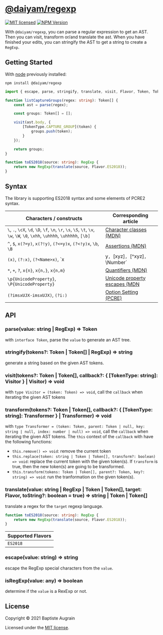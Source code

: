 [@daiyam/regexp](https://github.com/daiyam/node-regexp)
======================================================================

[![MIT licensed](https://img.shields.io/badge/license-MIT-blue.svg)](./LICENSE)
[![NPM Version](https://img.shields.io/npm/v/@daiyam/regexp.svg?colorB=green)](https://www.npmjs.com/package/@daiyam/regexp)

With `@daiyam/regexp`, you can parse a regular expression to get an AST. Then you can visit, transform or/and translate the ast. When you have finished your edits, you can stringify the AST to get a string to create a `RegExp`.

Getting Started
---------------

With [node](http://nodejs.org) previously installed:

	npm install @daiyam/regexp

```typescript
import { escape, parse, stringify, translate, visit, Flavor, Token, TokenType } from '@daiyam/regexp'

function listCaptureGroups(regex: string): Token[] {
    const ast = parse(regex);

    const groups: Token[] = [];

    visit(ast.body, {
        [TokenType.CAPTURE_GROUP](token) {
            groups.push(token);
        }
    });

    return groups;
}

function toES2018(source: string): RegExp {
    return new RegExp(translate(source, Flavor.ES2018));
}
```

Syntax
------

The library is supporting ES2018 syntax and some elements of PCRE2 syntax.

| Characters / constructs                                                                                                      | Corresponding article                                                                                                                       |
| ---------------------------------------------------------------------------------------------------------------------------- | ------------------------------------------------------------------------------------------------------------------------------------------- |
| `\`, `.`, `\cX`, `\d`, `\D`, `\f`, `\n`, `\r`, `\s`, `\S`, `\t`, `\v`, `\w`, `\W`, `\0`, `\xhh`, `\uhhhh`, `\uhhhhh`, `[\b]` | [Character classes (MDN)](https://developer.mozilla.org/en-US/docs/Web/JavaScript/Guide/Regular_Expressions/Character_Classes)              |
| `^`, `$`, `x(?=y)`, `x(?!y)`, `(?<=y)x`, `(?<!y)x`, `\b`, `\B`                                                               | [Assertions (MDN)](https://developer.mozilla.org/en-US/docs/Web/JavaScript/Guide/Regular_Expressions/Assertions)                            |
| `(x)`, `(?:x)`, `(?<Name>x)`, `x|y`, `[xyz]`, `[^xyz]`, `\Number`                                                            | [Groups and ranges (MDN)](https://developer.mozilla.org/en-US/docs/Web/JavaScript/Guide/Regular_Expressions/Groups_and_Ranges)              |
| `*`, `+`, `?`, `x{n}`, `x{n,}`, `x{n,m}`                                                                                     | [Quantifiers (MDN)](https://developer.mozilla.org/en-US/docs/Web/JavaScript/Guide/Regular_Expressions/Quantifiers)                          |
| `\p{UnicodeProperty}`, `\P{UnicodeProperty}`                                                                                 | [Unicode property escapes (MDN](https://developer.mozilla.org/en-US/docs/Web/JavaScript/Guide/Regular_Expressions/Unicode_Property_Escapes) |
| `(?imsxUJX-imsxUJX)`, `(?i:)`                                                                                                | [Option Setting (PCRE)](https://mariadb.com/kb/en/pcre/#option-setting)                                                                     |

API
---

### parse(value: string | RegExp) => Token

with `interface Token`, parse the `value` to generate an AST tree.

### stringify(tokens?: Token | Token[] | RegExp) => string

generate a string based on the given AST tokens.

### visit(tokens?: Token | Token[], callback?: { [TokenType: string]: Visitor } | Visitor) => void

with `type Visitor = (token: Token) => void`, call the `callback` when iterating the given AST tokens

### transform(tokens?: Token | Token[], callback?: { [TokenType: string]: Transformer } | Transformer) => void

with `type Transformer = (token: Token, parent: Token | null, key: string | null, index: number | null) => void`, call the `callback` when iterating the given AST tokens.
The `this` context of the `callback` with have the following functions:

- `this.remove() => void`: remove the current token
- `this.replace(token: string | Token | Token[], transform?: boolean) => void`: replace the current token with the given token(s). If `transform` is true, then the new token(s) are going to be transformed.
- `this.transform(tokens: Token | Token[], parent?: Token, key?: string) => void`: run the tranformation on the given token(s).

### translate(value: string | RegExp | Token | Token[], target: Flavor, toString?: boolean = true) => string | Token | Token[]

translate a regex for the `target` regexp language.

```typescript
function toES2018(source: string): RegExp {
    return new RegExp(translate(source, Flavor.ES2018));
}
```

| Supported Flavors |
| ----------------- |
| `ES2018`          |

### escape(value: string) => string

escape the RegExp special characters from the `value`.

### isRegExp(value: any) => boolean

determine if the `value` is a RexExp or not.

License
-------

Copyright &copy; 2021 Baptiste Augrain

Licensed under the [MIT license](http://www.opensource.org/licenses/mit-license.php).
